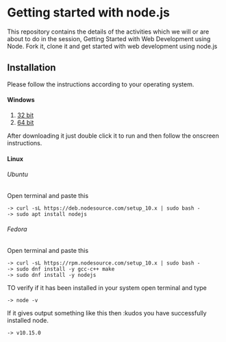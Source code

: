 # Getting started with node.js
This repository contains the details of the activities which we will or are about to do in the session, Getting Started with Web Development using Node. Fork it, clone it and get started with web development using node.js

## Installation
Please follow the instructions according to your operating system.

#### Windows
1. [32 bit](https://nodejs.org/dist/v10.15.1/node-v10.15.1-x86.msi)
2. [64 bit](https://nodejs.org/dist/v10.15.1/node-v10.15.1-x64.msi)

After downloading it just double click it to run and then follow the onscreen instructions.

#### Linux
###### Ubuntu
Open terminal and paste this
```
-> curl -sL https://deb.nodesource.com/setup_10.x | sudo bash -
-> sudo apt install nodejs
```

###### Fedora
Open terminal and paste this
```
-> curl -sL https://rpm.nodesource.com/setup_10.x | sudo bash -
-> sudo dnf install -y gcc-c++ make
-> sudo dnf install -y nodejs
```

TO verify if it has been installed in your system open terminal and type
```
-> node -v
```

If it gives output something like this then :kudos you have successfully installed node.
```
-> v10.15.0
```